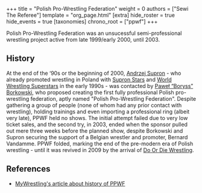 +++
title = "Polish Pro-Wrestling Federation"
weight = 0
authors = ["Sewi The Referee"]
template = "org_page.html"
[extra]
hide_roster = true
hide_events = true
[taxonomies]
chrono_root = ["ppwf"]
+++

Polish Pro-Wrestling Federation was an unsucessful semi-professional wrestling project active from late 1999/early 2000, until 2003. 

## History

At the end of the ‘90s or the beginning of 2000, [Andrzej Supron](@/w/andrzej-supron.md) - who already promoted wrestling in Poland with [Supron Stars](@/o/supron-stars.md) and [World Wrestling Superstars](@/o/wws.md) in the early 1990s - was contacted by [Paweł “Boryss” Borkowski](@/w/pawel-borkowski.md), who proposed creating the first fully professional Polish pro-wrestling federation, aptly named "Polish Pro-Wrestling Federation". Despite gathering a group of people (none of whom had any prior contact with wrestling), holding trainings and even importing a professional ring (albeit very late), PPWF held no shows. The initial attempt failed due to very low ticket sales, and the second try, in 2003, ended when the sponsor pulled out mere three weeks before the planned show, despite Borkowski and Supron securing the support of a Belgian wrestler and promoter, Bernard Vandamme. PPWF folded, marking the end of the pre-modern era of Polish wrestling - until it was revived in 2009 by the arrival of [Do Or Die Wrestling](@/o/ddw.md). 

## References

* [MyWrestling's article about history of PPWF](https://mywrestling.com.pl/historia-polskiego-wrestlingu-1-supronstars-gala-w-torwarze-ppwf)
